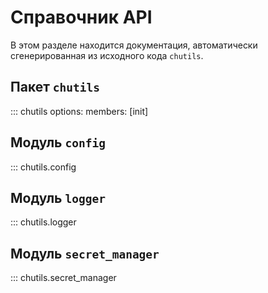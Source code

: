 # Справочник API

В этом разделе находится документация, автоматически сгенерированная из исходного кода `chutils`.

## Пакет `chutils`

::: chutils
    options:
      members: [init]
## Модуль `config`

::: chutils.config

## Модуль `logger`

::: chutils.logger

## Модуль `secret_manager`

::: chutils.secret_manager
